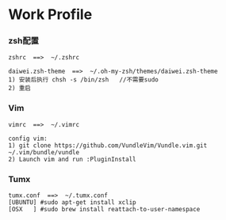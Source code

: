 # Work Profile

### zsh配置

```
zshrc  ==>  ~/.zshrc

daiwei.zsh-theme  ==>  ~/.oh-my-zsh/themes/daiwei.zsh-theme
1) 安装后执行 chsh -s /bin/zsh   //不需要sudo
2) 重启
```



### Vim

```
vimrc  ==>  ~/.vimrc

config vim:
1) git clone https://github.com/VundleVim/Vundle.vim.git ~/.vim/bundle/vundle
2) Launch vim and run :PluginInstall
```



### Tumx

```
tumx.conf  ==>  ~/.tumx.conf
[UBUNTU] #sudo apt-get install xclip
[OSX   ] #sudo brew install reattach-to-user-namespace
```

